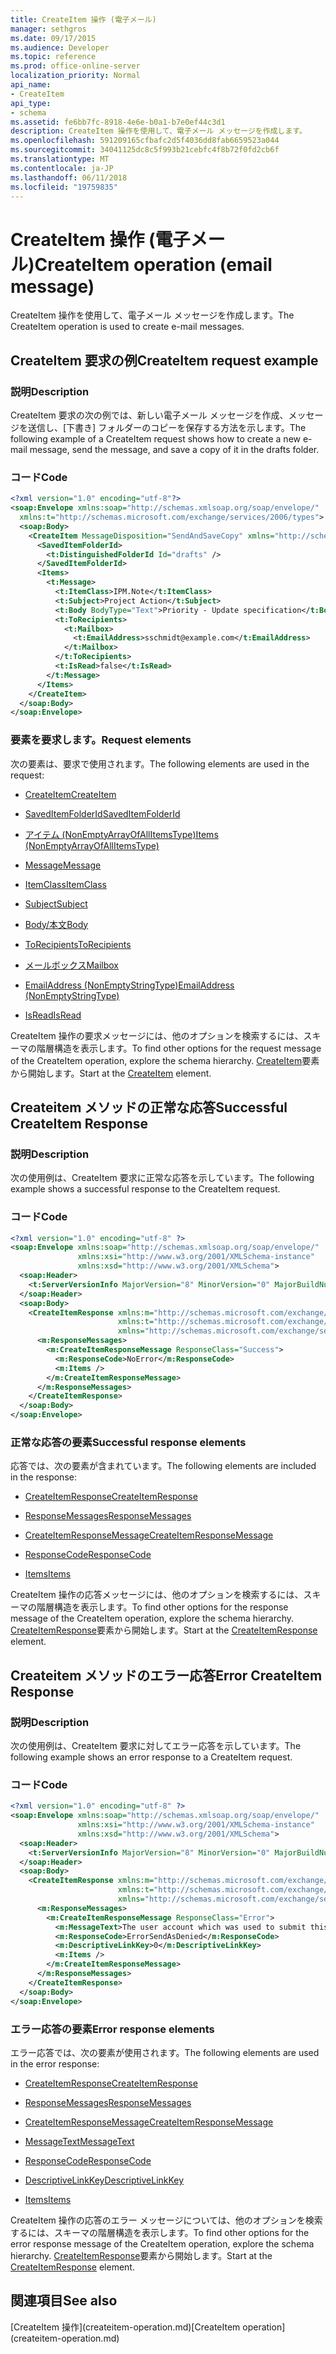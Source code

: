 ```yaml
---
title: CreateItem 操作 (電子メール)
manager: sethgros
ms.date: 09/17/2015
ms.audience: Developer
ms.topic: reference
ms.prod: office-online-server
localization_priority: Normal
api_name:
- CreateItem
api_type:
- schema
ms.assetid: fe6bb7fc-8918-4e6e-b0a1-b7e0ef44c3d1
description: CreateItem 操作を使用して、電子メール メッセージを作成します。
ms.openlocfilehash: 591209165cfbafc2d5f4036dd8fab6659523a044
ms.sourcegitcommit: 34041125dc8c5f993b21cebfc4f8b72f0fd2cb6f
ms.translationtype: MT
ms.contentlocale: ja-JP
ms.lasthandoff: 06/11/2018
ms.locfileid: "19759835"
---
```

# <a name="createitem-operation-email-message"></a><span data-ttu-id="54fac-103">CreateItem 操作 (電子メール)</span><span class="sxs-lookup"><span data-stu-id="54fac-103">CreateItem operation (email message)</span></span>

<span data-ttu-id="54fac-104">CreateItem 操作を使用して、電子メール メッセージを作成します。</span><span class="sxs-lookup"><span data-stu-id="54fac-104">The CreateItem operation is used to create e-mail messages.</span></span>
  
## <a name="createitem-request-example"></a><span data-ttu-id="54fac-105">CreateItem 要求の例</span><span class="sxs-lookup"><span data-stu-id="54fac-105">CreateItem request example</span></span>

### <a name="description"></a><span data-ttu-id="54fac-106">説明</span><span class="sxs-lookup"><span data-stu-id="54fac-106">Description</span></span>

<span data-ttu-id="54fac-107">CreateItem 要求の次の例では、新しい電子メール メッセージを作成、メッセージを送信し、[下書き] フォルダーのコピーを保存する方法を示します。</span><span class="sxs-lookup"><span data-stu-id="54fac-107">The following example of a CreateItem request shows how to create a new e-mail message, send the message, and save a copy of it in the drafts folder.</span></span>
  
### <a name="code"></a><span data-ttu-id="54fac-108">コード</span><span class="sxs-lookup"><span data-stu-id="54fac-108">Code</span></span>

```XML
<?xml version="1.0" encoding="utf-8"?>
<soap:Envelope xmlns:soap="http://schemas.xmlsoap.org/soap/envelope/"
  xmlns:t="http://schemas.microsoft.com/exchange/services/2006/types">
  <soap:Body>
    <CreateItem MessageDisposition="SendAndSaveCopy" xmlns="http://schemas.microsoft.com/exchange/services/2006/messages">
      <SavedItemFolderId>
        <t:DistinguishedFolderId Id="drafts" />
      </SavedItemFolderId>
      <Items>
        <t:Message>
          <t:ItemClass>IPM.Note</t:ItemClass>
          <t:Subject>Project Action</t:Subject>
          <t:Body BodyType="Text">Priority - Update specification</t:Body>
          <t:ToRecipients>
            <t:Mailbox>
              <t:EmailAddress>sschmidt@example.com</t:EmailAddress>
            </t:Mailbox>
          </t:ToRecipients>
          <t:IsRead>false</t:IsRead>
        </t:Message>
      </Items>
    </CreateItem>
  </soap:Body>
</soap:Envelope>
```

### <a name="request-elements"></a><span data-ttu-id="54fac-109">要素を要求します。</span><span class="sxs-lookup"><span data-stu-id="54fac-109">Request elements</span></span>

<span data-ttu-id="54fac-110">次の要素は、要求で使用されます。</span><span class="sxs-lookup"><span data-stu-id="54fac-110">The following elements are used in the request:</span></span> 
  
- [<span data-ttu-id="54fac-111">CreateItem</span><span class="sxs-lookup"><span data-stu-id="54fac-111">CreateItem</span></span>](createitem.md)
    
- [<span data-ttu-id="54fac-112">SavedItemFolderId</span><span class="sxs-lookup"><span data-stu-id="54fac-112">SavedItemFolderId</span></span>](saveditemfolderid.md)
    
- [<span data-ttu-id="54fac-113">アイテム (NonEmptyArrayOfAllItemsType)</span><span class="sxs-lookup"><span data-stu-id="54fac-113">Items (NonEmptyArrayOfAllItemsType)</span></span>](items-nonemptyarrayofallitemstype.md)
    
- [<span data-ttu-id="54fac-114">Message</span><span class="sxs-lookup"><span data-stu-id="54fac-114">Message</span></span>](message-ex15websvcsotherref.md)
    
- [<span data-ttu-id="54fac-115">ItemClass</span><span class="sxs-lookup"><span data-stu-id="54fac-115">ItemClass</span></span>](itemclass.md)
    
- [<span data-ttu-id="54fac-116">Subject</span><span class="sxs-lookup"><span data-stu-id="54fac-116">Subject</span></span>](subject.md)
    
- [<span data-ttu-id="54fac-117">Body/本文</span><span class="sxs-lookup"><span data-stu-id="54fac-117">Body</span></span>](body.md)
    
- [<span data-ttu-id="54fac-118">ToRecipients</span><span class="sxs-lookup"><span data-stu-id="54fac-118">ToRecipients</span></span>](torecipients.md)
    
- [<span data-ttu-id="54fac-119">メールボックス</span><span class="sxs-lookup"><span data-stu-id="54fac-119">Mailbox</span></span>](mailbox.md)
    
- [<span data-ttu-id="54fac-120">EmailAddress (NonEmptyStringType)</span><span class="sxs-lookup"><span data-stu-id="54fac-120">EmailAddress (NonEmptyStringType)</span></span>](emailaddress-nonemptystringtype.md)
    
- [<span data-ttu-id="54fac-121">IsRead</span><span class="sxs-lookup"><span data-stu-id="54fac-121">IsRead</span></span>](isread.md)
    
<span data-ttu-id="54fac-122">CreateItem 操作の要求メッセージには、他のオプションを検索するには、スキーマの階層構造を表示します。</span><span class="sxs-lookup"><span data-stu-id="54fac-122">To find other options for the request message of the CreateItem operation, explore the schema hierarchy.</span></span> <span data-ttu-id="54fac-123">[CreateItem](createitem.md)要素から開始します。</span><span class="sxs-lookup"><span data-stu-id="54fac-123">Start at the [CreateItem](createitem.md) element.</span></span> 
  
## <a name="successful-createitem-response"></a><span data-ttu-id="54fac-124">Createitem メソッドの正常な応答</span><span class="sxs-lookup"><span data-stu-id="54fac-124">Successful CreateItem Response</span></span>

### <a name="description"></a><span data-ttu-id="54fac-125">説明</span><span class="sxs-lookup"><span data-stu-id="54fac-125">Description</span></span>

<span data-ttu-id="54fac-126">次の使用例は、CreateItem 要求に正常な応答を示しています。</span><span class="sxs-lookup"><span data-stu-id="54fac-126">The following example shows a successful response to the CreateItem request.</span></span>
  
### <a name="code"></a><span data-ttu-id="54fac-127">コード</span><span class="sxs-lookup"><span data-stu-id="54fac-127">Code</span></span>

```XML
<?xml version="1.0" encoding="utf-8" ?>
<soap:Envelope xmlns:soap="http://schemas.xmlsoap.org/soap/envelope/" 
               xmlns:xsi="http://www.w3.org/2001/XMLSchema-instance" 
               xmlns:xsd="http://www.w3.org/2001/XMLSchema">
  <soap:Header>
    <t:ServerVersionInfo MajorVersion="8" MinorVersion="0" MajorBuildNumber="595" MinorBuildNumber="0" xmlns:t="http://schemas.microsoft.com/exchange/services/2006/types" />
  </soap:Header>
  <soap:Body>
    <CreateItemResponse xmlns:m="http://schemas.microsoft.com/exchange/services/2006/messages" 
                        xmlns:t="http://schemas.microsoft.com/exchange/services/2006/types" 
                        xmlns="http://schemas.microsoft.com/exchange/services/2006/messages">
      <m:ResponseMessages>
        <m:CreateItemResponseMessage ResponseClass="Success">
          <m:ResponseCode>NoError</m:ResponseCode>
          <m:Items />
        </m:CreateItemResponseMessage>
      </m:ResponseMessages>
    </CreateItemResponse>
  </soap:Body>
</soap:Envelope>
```

### <a name="successful-response-elements"></a><span data-ttu-id="54fac-128">正常な応答の要素</span><span class="sxs-lookup"><span data-stu-id="54fac-128">Successful response elements</span></span>

<span data-ttu-id="54fac-129">応答では、次の要素が含まれています。</span><span class="sxs-lookup"><span data-stu-id="54fac-129">The following elements are included in the response:</span></span> 
  
- [<span data-ttu-id="54fac-130">CreateItemResponse</span><span class="sxs-lookup"><span data-stu-id="54fac-130">CreateItemResponse</span></span>](createitemresponse.md)
    
- [<span data-ttu-id="54fac-131">ResponseMessages</span><span class="sxs-lookup"><span data-stu-id="54fac-131">ResponseMessages</span></span>](responsemessages.md)
    
- [<span data-ttu-id="54fac-132">CreateItemResponseMessage</span><span class="sxs-lookup"><span data-stu-id="54fac-132">CreateItemResponseMessage</span></span>](createitemresponsemessage.md)
    
- [<span data-ttu-id="54fac-133">ResponseCode</span><span class="sxs-lookup"><span data-stu-id="54fac-133">ResponseCode</span></span>](responsecode.md)
    
- [<span data-ttu-id="54fac-134">Items</span><span class="sxs-lookup"><span data-stu-id="54fac-134">Items</span></span>](items.md)
    
<span data-ttu-id="54fac-135">CreateItem 操作の応答メッセージには、他のオプションを検索するには、スキーマの階層構造を表示します。</span><span class="sxs-lookup"><span data-stu-id="54fac-135">To find other options for the response message of the CreateItem operation, explore the schema hierarchy.</span></span> <span data-ttu-id="54fac-136">[CreateItemResponse](createitemresponse.md)要素から開始します。</span><span class="sxs-lookup"><span data-stu-id="54fac-136">Start at the [CreateItemResponse](createitemresponse.md) element.</span></span> 
  
## <a name="error-createitem-response"></a><span data-ttu-id="54fac-137">Createitem メソッドのエラー応答</span><span class="sxs-lookup"><span data-stu-id="54fac-137">Error CreateItem Response</span></span>

### <a name="description"></a><span data-ttu-id="54fac-138">説明</span><span class="sxs-lookup"><span data-stu-id="54fac-138">Description</span></span>

<span data-ttu-id="54fac-139">次の使用例は、CreateItem 要求に対してエラー応答を示しています。</span><span class="sxs-lookup"><span data-stu-id="54fac-139">The following example shows an error response to a CreateItem request.</span></span>
  
### <a name="code"></a><span data-ttu-id="54fac-140">コード</span><span class="sxs-lookup"><span data-stu-id="54fac-140">Code</span></span>

```XML
<?xml version="1.0" encoding="utf-8" ?>
<soap:Envelope xmlns:soap="http://schemas.xmlsoap.org/soap/envelope/" 
               xmlns:xsi="http://www.w3.org/2001/XMLSchema-instance" 
               xmlns:xsd="http://www.w3.org/2001/XMLSchema">
  <soap:Header>
    <t:ServerVersionInfo MajorVersion="8" MinorVersion="0" MajorBuildNumber="595" MinorBuildNumber="0" xmlns:t="http://schemas.microsoft.com/exchange/services/2006/types" />
  </soap:Header>
  <soap:Body>
    <CreateItemResponse xmlns:m="http://schemas.microsoft.com/exchange/services/2006/messages" 
                        xmlns:t="http://schemas.microsoft.com/exchange/services/2006/types" 
                        xmlns="http://schemas.microsoft.com/exchange/services/2006/messages">
      <m:ResponseMessages>
        <m:CreateItemResponseMessage ResponseClass="Error">
          <m:MessageText>The user account which was used to submit this request does not have the right to send mail on behalf of the specified sending account.</m:MessageText>
          <m:ResponseCode>ErrorSendAsDenied</m:ResponseCode>
          <m:DescriptiveLinkKey>0</m:DescriptiveLinkKey>
          <m:Items />
        </m:CreateItemResponseMessage>
      </m:ResponseMessages>
    </CreateItemResponse>
  </soap:Body>
</soap:Envelope>
```

### <a name="error-response-elements"></a><span data-ttu-id="54fac-141">エラー応答の要素</span><span class="sxs-lookup"><span data-stu-id="54fac-141">Error response elements</span></span>

<span data-ttu-id="54fac-142">エラー応答では、次の要素が使用されます。</span><span class="sxs-lookup"><span data-stu-id="54fac-142">The following elements are used in the error response:</span></span> 
  
- [<span data-ttu-id="54fac-143">CreateItemResponse</span><span class="sxs-lookup"><span data-stu-id="54fac-143">CreateItemResponse</span></span>](createitemresponse.md)
    
- [<span data-ttu-id="54fac-144">ResponseMessages</span><span class="sxs-lookup"><span data-stu-id="54fac-144">ResponseMessages</span></span>](responsemessages.md)
    
- [<span data-ttu-id="54fac-145">CreateItemResponseMessage</span><span class="sxs-lookup"><span data-stu-id="54fac-145">CreateItemResponseMessage</span></span>](createitemresponsemessage.md)
    
- [<span data-ttu-id="54fac-146">MessageText</span><span class="sxs-lookup"><span data-stu-id="54fac-146">MessageText</span></span>](messagetext.md)
    
- [<span data-ttu-id="54fac-147">ResponseCode</span><span class="sxs-lookup"><span data-stu-id="54fac-147">ResponseCode</span></span>](responsecode.md)
    
- [<span data-ttu-id="54fac-148">DescriptiveLinkKey</span><span class="sxs-lookup"><span data-stu-id="54fac-148">DescriptiveLinkKey</span></span>](descriptivelinkkey.md)
    
- [<span data-ttu-id="54fac-149">Items</span><span class="sxs-lookup"><span data-stu-id="54fac-149">Items</span></span>](items.md)
    
<span data-ttu-id="54fac-150">CreateItem 操作の応答のエラー メッセージについては、他のオプションを検索するには、スキーマの階層構造を表示します。</span><span class="sxs-lookup"><span data-stu-id="54fac-150">To find other options for the error response message of the CreateItem operation, explore the schema hierarchy.</span></span> <span data-ttu-id="54fac-151">[CreateItemResponse](createitemresponse.md)要素から開始します。</span><span class="sxs-lookup"><span data-stu-id="54fac-151">Start at the [CreateItemResponse](createitemresponse.md) element.</span></span> 
  
## <a name="see-also"></a><span data-ttu-id="54fac-152">関連項目</span><span class="sxs-lookup"><span data-stu-id="54fac-152">See also</span></span>



<span data-ttu-id="54fac-153">
  [CreateItem 操作](createitem-operation.md)</span><span class="sxs-lookup"><span data-stu-id="54fac-153">[CreateItem operation](createitem-operation.md)</span></span>

